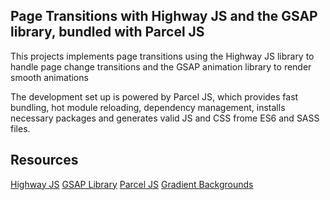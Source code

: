 ## Page Transitions with Highway JS and the GSAP library, bundled with Parcel JS

This projects implements page transitions using the Highway JS library to handle page change transitions and the GSAP animation library to render smooth animations

The development set up is powered by Parcel JS, which provides fast bundling, hot module reloading, dependency management, installs necessary packages and generates valid JS and CSS frome ES6 and SASS files.

## Resources

[Highway JS](https://highway.js.org)
[GSAP Library](https://greensock.com/gsap)
[Parcel JS](https://parceljs.org)
[Gradient Backgrounds](https://webgradients.com)

